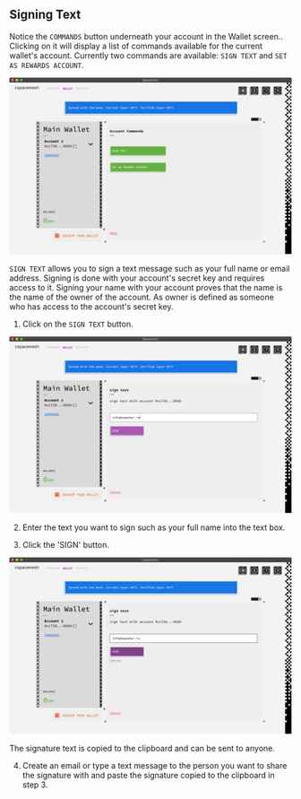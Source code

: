 ## Signing Text


Notice the `COMMANDS` button underneath your account in the Wallet screen..
Clicking on it will display a list of commands available for the current wallet's account.
Currently two commands are available: `SIGN TEXT` and `SET AS REWARDS ACCOUNT`.

![](images/v1.0/account_commands.png)

`SIGN TEXT` allows you to sign a text message such as your full name or email address.
Signing is done with your account's secret key and requires access to it.
Signing your name with your account proves that the name is the name of the owner of the account.
As owner is defined as someone who has access to the account's secret key.

1. Click on the `SIGN TEXT` button.

![](images/v1.0/sign_text_1.png)

2. Enter the text you want to sign such as your full name into the text box.

3. Click the 'SIGN' button.

![](images/v1.0/sign_text_2.png)

The signature text is copied to the clipboard and can be sent to anyone.

4. Create an email or type a text message to the person you want to share the signature with and paste the signature copied to the clipboard in step 3.
